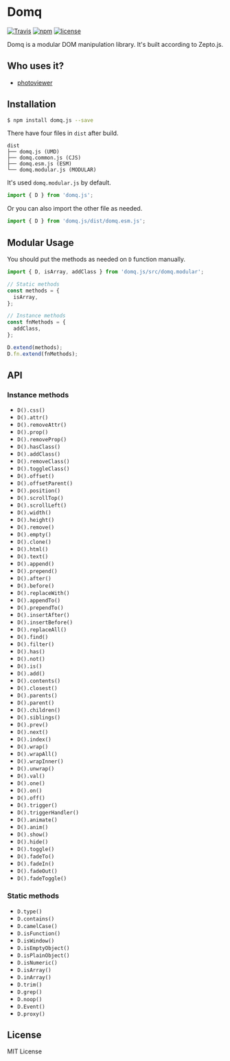 # Domq

[![Travis](https://img.shields.io/travis/nzbin/domq.svg)](https://travis-ci.org/nzbin/domq)
[![npm](https://img.shields.io/npm/v/domq.js.svg)](https://www.npmjs.com/package/domq.js)
[![license](https://img.shields.io/github/license/mashape/apistatus.svg)](https://github.com/nzbin/domq/blob/master/LICENSE)

Domq is a modular DOM manipulation library. It's built according to Zepto.js.

## Who uses it?

- [photoviewer](https://github.com/nzbin/photoviewer)

## Installation

```sh
$ npm install domq.js --save
```

There have four files in `dist` after build.

```plain
dist
├── domq.js (UMD)
├── domq.common.js (CJS)
├── domq.esm.js (ESM)
└── domq.modular.js (MODULAR)
```

It's used `domq.modular.js` by default.

```js
import { D } from 'domq.js';
```

Or you can also import the other file as needed.

```js
import { D } from 'domq.js/dist/domq.esm.js';
```

## Modular Usage

You should put the methods as needed on `D` function manually.

```js
import { D, isArray, addClass } from 'domq.js/src/domq.modular';

// Static methods
const methods = {
  isArray,
};

// Instance methods
const fnMethods = {
  addClass,
};

D.extend(methods);
D.fn.extend(fnMethods);
```

## API

### Instance methods

- `D().css()`
- `D().attr()`
- `D().removeAttr()`
- `D().prop()`
- `D().removeProp()`
- `D().hasClass()`
- `D().addClass()`
- `D().removeClass()`
- `D().toggleClass()`
- `D().offset()`
- `D().offsetParent()`
- `D().position()`
- `D().scrollTop()`
- `D().scrollLeft()`
- `D().width()`
- `D().height()`
- `D().remove()`
- `D().empty()`
- `D().clone()`
- `D().html()`
- `D().text()`
- `D().append()`
- `D().prepend()`
- `D().after()`
- `D().before()`
- `D().replaceWith()`
- `D().appendTo()`
- `D().prependTo()`
- `D().insertAfter()`
- `D().insertBefore()`
- `D().replaceAll()`
- `D().find()`
- `D().filter()`
- `D().has()`
- `D().not()`
- `D().is()`
- `D().add()`
- `D().contents()`
- `D().closest()`
- `D().parents()`
- `D().parent()`
- `D().children()`
- `D().siblings()`
- `D().prev()`
- `D().next()`
- `D().index()`
- `D().wrap()`
- `D().wrapAll()`
- `D().wrapInner()`
- `D().unwrap()`
- `D().val()`
- `D().one()`
- `D().on()`
- `D().off()`
- `D().trigger()`
- `D().triggerHandler()`
- `D().animate()`
- `D().anim()`
- `D().show()`
- `D().hide()`
- `D().toggle()`
- `D().fadeTo()`
- `D().fadeIn()`
- `D().fadeOut()`
- `D().fadeToggle()`

### Static methods

- `D.type()`
- `D.contains()`
- `D.camelCase()`
- `D.isFunction()`
- `D.isWindow()`
- `D.isEmptyObject()`
- `D.isPlainObject()`
- `D.isNumeric()`
- `D.isArray()`
- `D.inArray()`
- `D.trim()`
- `D.grep()`
- `D.noop()`
- `D.Event()`
- `D.proxy()`

## License

MIT License
